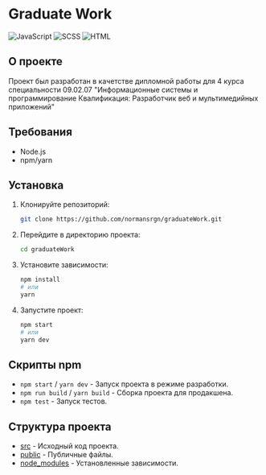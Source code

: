 # Graduate Work

![JavaScript](https://img.shields.io/badge/JavaScript-73.2%25-yellow)
![SCSS](https://img.shields.io/badge/SCSS-26.6%25-orange)
![HTML](https://img.shields.io/badge/HTML-0.2%25-blue)

## О проекте

Проект был разработан в качетстве дипломной работы для 4 курса специальности 09.02.07 "Информационные системы и программирование Квалификация: Разработчик веб и мультимедийных приложений"

## Требования

- Node.js
- npm/yarn

## Установка

1. Клонируйте репозиторий:

   ```bash
   git clone https://github.com/normansrgn/graduateWork.git
   ```

2. Перейдите в директорию проекта:

   ```bash
   cd graduateWork
   ```

3. Установите зависимости:

   ```bash
   npm install
   # или
   yarn
   ```

4. Запустите проект:

   ```bash
   npm start
   # или
   yarn dev
   ```

## Скрипты npm

- `npm start` / `yarn dev` - Запуск проекта в режиме разработки.
- `npm run build` / `yarn build` - Сборка проекта для продакшена.
- `npm test` - Запуск тестов.

## Структура проекта

- [src](http://_vscodecontentref_/0) - Исходный код проекта.
- [public](http://_vscodecontentref_/1) - Публичные файлы.
- [node_modules](http://_vscodecontentref_/2) - Установленные зависимости.

